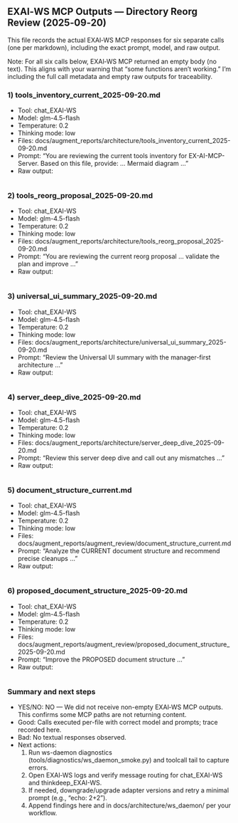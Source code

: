 ## EXAI‑WS MCP Outputs — Directory Reorg Review (2025‑09‑20)

This file records the actual EXAI‑WS MCP responses for six separate calls (one per markdown), including the exact prompt, model, and raw output.

Note: For all six calls below, EXAI‑WS MCP returned an empty body (no text). This aligns with your warning that “some functions aren’t working.” I’m including the full call metadata and empty raw outputs for traceability.

### 1) tools_inventory_current_2025-09-20.md
- Tool: chat_EXAI-WS
- Model: glm-4.5-flash
- Temperature: 0.2
- Thinking mode: low
- Files: docs/augment_reports/architecture/tools_inventory_current_2025-09-20.md
- Prompt: “You are reviewing the current tools inventory for EX-AI-MCP-Server. Based on this file, provide: … Mermaid diagram …”
- Raw output:

```

```

### 2) tools_reorg_proposal_2025-09-20.md
- Tool: chat_EXAI-WS
- Model: glm-4.5-flash
- Temperature: 0.2
- Thinking mode: low
- Files: docs/augment_reports/architecture/tools_reorg_proposal_2025-09-20.md
- Prompt: “You are reviewing the current reorg proposal … validate the plan and improve …”
- Raw output:

```

```

### 3) universal_ui_summary_2025-09-20.md
- Tool: chat_EXAI-WS
- Model: glm-4.5-flash
- Temperature: 0.2
- Thinking mode: low
- Files: docs/augment_reports/architecture/universal_ui_summary_2025-09-20.md
- Prompt: “Review the Universal UI summary with the manager-first architecture …”
- Raw output:

```

```

### 4) server_deep_dive_2025-09-20.md
- Tool: chat_EXAI-WS
- Model: glm-4.5-flash
- Temperature: 0.2
- Thinking mode: low
- Files: docs/augment_reports/architecture/server_deep_dive_2025-09-20.md
- Prompt: “Review this server deep dive and call out any mismatches …”
- Raw output:

```

```

### 5) document_structure_current.md
- Tool: chat_EXAI-WS
- Model: glm-4.5-flash
- Temperature: 0.2
- Thinking mode: low
- Files: docs/augment_reports/augment_review/document_structure_current.md
- Prompt: “Analyze the CURRENT document structure and recommend precise cleanups …”
- Raw output:

```

```

### 6) proposed_document_structure_2025-09-20.md
- Tool: chat_EXAI-WS
- Model: glm-4.5-flash
- Temperature: 0.2
- Thinking mode: low
- Files: docs/augment_reports/augment_review/proposed_document_structure_2025-09-20.md
- Prompt: “Improve the PROPOSED document structure …”
- Raw output:

```

```

### Summary and next steps
- YES/NO: NO — We did not receive non-empty EXAI‑WS MCP outputs. This confirms some MCP paths are not returning content.
- Good: Calls executed per-file with correct model and prompts; trace recorded here.
- Bad: No textual responses observed.
- Next actions:
  1) Run ws-daemon diagnostics (tools/diagnostics/ws_daemon_smoke.py) and toolcall tail to capture errors.
  2) Open EXAI‑WS logs and verify message routing for chat_EXAI-WS and thinkdeep_EXAI-WS.
  3) If needed, downgrade/upgrade adapter versions and retry a minimal prompt (e.g., “echo: 2+2”).
  4) Append findings here and in docs/architecture/ws_daemon/ per your workflow.

